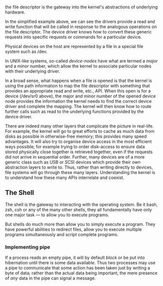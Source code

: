  the file descriptor is the gateway into the kernel's abstractions of underlying hardware.

 

In the simplified example above, we can see the drivers provide a read and write function that will be called in response to the analogous operations on the file descriptor. The device driver knows how to convert these generic requests into specific requests or commands for a particular device.

 

Physical devices on the host are represented by a file in a special file system such as /dev. 

In UNIX-like systems, so-called *device-nodes* have what are termed a *major* and a *minor* number, which allow the kernel to associate particular nodes with their underlying driver. 

 

In a broad sense, what happens when a file is opened is that the kernel is using the path information to map the file descriptor with something that provides an appropriate read and write, etc., API. When this open is for a device (/dev/sr0 above), the major and minor number of the opened device node provides the information the kernel needs to find the correct device driver and complete the mapping. The kernel will then know how to route further calls such as read to the underlying functions provided by the device driver.

 

There are indeed many other layers that complicate the picture in real-life. For example, the kernel will go to great efforts to cache as much data from disks as possible in otherwise-free memory; this provides many speed advantages. It will also try to organise device access in the most efficient ways possible; for example trying to order disk-access to ensure data stored physically close together is retrieved together, even if the requests did not arrive in sequential order. Further, many devices are of a more generic class such as USB or SCSI devices which provide their own abstraction layers to write to. Thus, rather than writing directly to devices, file systems will go through these many layers. Understanding the kernel is to understand how these many APIs interrelate and coexist.

 

## The Shell

The shell is the gateway to interacting with the operating system. Be it bash, zsh, csh or any of the many other shells, they all fundamentally have only one major task — to allow you to execute programs.

 

But shells do much more than allow you to simply execute a program. They have powerful abilities to redirect files, allow you to execute multiple programs simultaneously and script complete programs.

 

### Implementing pipe

If a process reads an empty pipe, it will by default *block* or be put into hibernation until there is some data available. Thus two processes may use a pipe to communicate that some action has been taken just by writing a byte of data; rather than the actual data being important, the mere presence of *any* data in the pipe can signal a message. 